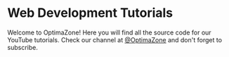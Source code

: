 # Web Development Tutorials

Welcome to OptimaZone!
Here you will find all the source code for our YouTube tutorials. Check our channel at [@OptimaZone](https://www.youtube.com/@optimazone) and don't forget to subscribe.
